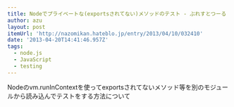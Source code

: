 ```yaml
---
title: Nodeでプライベートな(exportsされてない)メソッドのテスト - ぶれすとつーる
author: azu
layout: post
itemUrl: 'http://nazomikan.hateblo.jp/entry/2013/04/10/032410'
date: '2013-04-20T14:41:46.957Z'
tags:
  - node.js
  - JavaScript
  - testing
---
```

Nodeのvm.runInContextを使ってexportsされてないメソッド等を別のモジュールから読み込んでテストをする方法について
